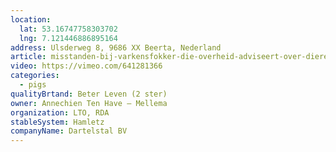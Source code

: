 ```yaml
---
location:
  lat: 53.16747758303702
  lng: 7.121446886895164
address: Ulsderweg 8, 9686 XX Beerta, Nederland
article: misstanden-bij-varkensfokker-die-overheid-adviseert-over-dierenwelzijn
video: https://vimeo.com/641281366
categories:
  - pigs
qualityBrtand: Beter Leven (2 ster)
owner: Annechien Ten Have – Mellema
organization: LTO, RDA
stableSystem: Hamletz
companyName: Dartelstal BV
---
```


